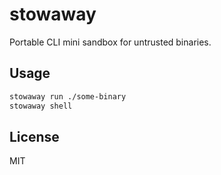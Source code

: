 # stowaway

Portable CLI mini sandbox for untrusted binaries.

## Usage

```bash
stowaway run ./some-binary
stowaway shell
```

## License

MIT


